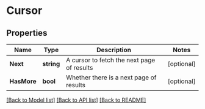 # Cursor

## Properties
Name | Type | Description | Notes
------------ | ------------- | ------------- | -------------
**Next** | **string** | A cursor to fetch the next page of results | [optional] 
**HasMore** | **bool** | Whether there is a next page of results | [optional] 

[[Back to Model list]](../README.md#documentation-for-models) [[Back to API list]](../README.md#documentation-for-api-endpoints) [[Back to README]](../README.md)


